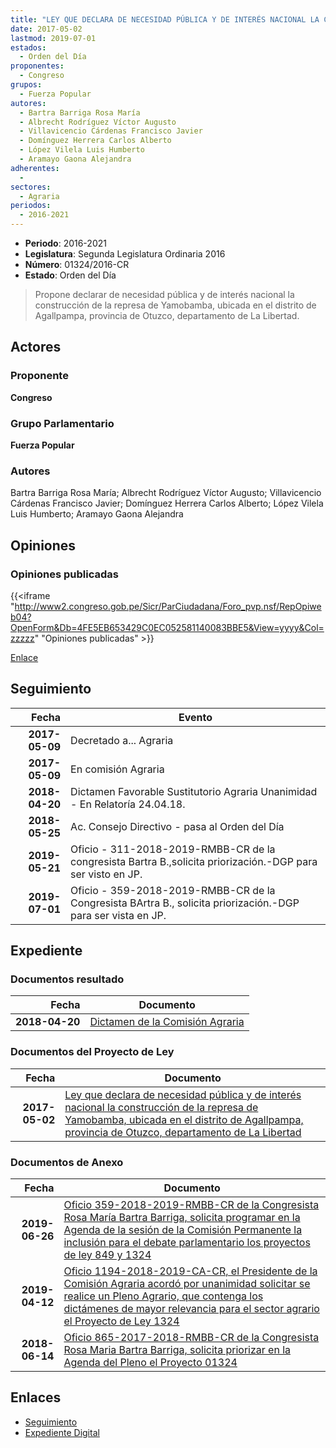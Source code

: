```yaml
---
title: "LEY QUE DECLARA DE NECESIDAD PÚBLICA Y DE INTERÉS NACIONAL LA CONSTRUCCIÓN DE LA REPRESA DE YAMOBAMBA, UBICADA EN EL DISTRITO DE AGALLPAMPA, PROVINCIA DE OTUZCO, DEPARTAMENTO DE LA LIBERTAD"
date: 2017-05-02
lastmod: 2019-07-01
estados: 
  - Orden del Día
proponentes: 
  - Congreso
grupos: 
  - Fuerza Popular
autores: 
  - Bartra Barriga Rosa María
  - Albrecht Rodríguez Víctor Augusto
  - Villavicencio Cárdenas Francisco Javier
  - Domínguez Herrera Carlos Alberto
  - López Vilela Luis Humberto
  - Aramayo Gaona Alejandra
adherentes: 
  - 
sectores: 
  - Agraria
periodos: 
  - 2016-2021
---
```


- **Periodo**: 2016-2021
- **Legislatura**: Segunda Legislatura Ordinaria 2016
- **Número**: 01324/2016-CR
- **Estado**: Orden del Día

> Propone declarar de necesidad pública y de interés nacional la construcción de la represa de Yamobamba, ubicada en el distrito de Agallpampa, provincia de Otuzco, departamento de La Libertad.


## Actores

### Proponente

**Congreso**

### Grupo Parlamentario

**Fuerza Popular**

### Autores

Bartra Barriga Rosa María; Albrecht Rodríguez Víctor Augusto; Villavicencio Cárdenas Francisco Javier; Domínguez Herrera Carlos Alberto; López Vilela Luis Humberto; Aramayo Gaona Alejandra


## Opiniones

### Opiniones publicadas

{{<iframe "http://www2.congreso.gob.pe/Sicr/ParCiudadana/Foro_pvp.nsf/RepOpiweb04?OpenForm&Db=4FE5EB653429C0EC052581140083BBE5&View=yyyy&Col=zzzzz" "Opiniones publicadas" >}}

[Enlace](http://www2.congreso.gob.pe/Sicr/ParCiudadana/Foro_pvp.nsf/RepOpiweb04?OpenForm&Db=4FE5EB653429C0EC052581140083BBE5&View=yyyy&Col=zzzzz)

## Seguimiento

| Fecha | Evento |
|------:|--------|
| **2017-05-09** | Decretado a... Agraria|
| **2017-05-09** | En comisión Agraria|
| **2018-04-20** | Dictamen Favorable Sustitutorio Agraria Unanimidad - En Relatoría 24.04.18.|
| **2018-05-25** | Ac. Consejo Directivo - pasa al Orden del Día|
| **2019-05-21** | Oficio - 311-2018-2019-RMBB-CR de la congresista Bartra B.,solicita priorización.-DGP para ser visto en JP.|
| **2019-07-01** | Oficio - 359-2018-2019-RMBB-CR de la Congresista BArtra B., solicita priorización.-DGP para ser vista en JP.|


## Expediente


### Documentos resultado

| Fecha | Documento |
|------:|--------|
| **2018-04-20** | [Dictamen de la Comisión Agraria](http://www.leyes.congreso.gob.pe/Documentos/2016_2021/Dictamenes/Proyectos_de_Ley/01324DC01MAY20180420_.pdf) |

### Documentos del Proyecto de Ley

| Fecha | Documento |
|------:|--------|
| **2017-05-02** | [Ley que declara de necesidad pública y de interés nacional la construcción de la represa de Yamobamba, ubicada en el distrito de Agallpampa, provincia de Otuzco, departamento de La Libertad](http://www.leyes.congreso.gob.pe/Documentos/2016_2021/Proyectos_de_Ley_y_de_Resoluciones_Legislativas/PL0132420170502.pdf) |

### Documentos de Anexo

| Fecha | Documento |
|------:|--------|
| **2019-06-26** | [Oficio 359-2018-2019-RMBB-CR de la Congresista Rosa María Bartra Barriga, solicita programar en la Agenda de la sesión de la Comisión Permanente la inclusión para el debate parlamentario los proyectos de ley 849 y 1324](http://www.leyes.congreso.gob.pe/Documentos/2016_2021/Oficios/Congresistas/OFICIO-359-2018-2019-RMBB-CR.pdf) |
| **2019-04-12** | [Oficio 1194-2018-2019-CA-CR, el Presidente de la Comisión Agraria acordó por unanimidad solicitar se realice un Pleno Agrario, que contenga los dictámenes de mayor relevancia para el sector agrario el Proyecto de Ley 1324](http://www.leyes.congreso.gob.pe/Documentos/2016_2021/Oficios/Comisiones_Ordinarias/OFICIO-1194-2018-2019-CA-CR.pdf) |
| **2018-06-14** | [Oficio 865-2017-2018-RMBB-CR de la Congresista Rosa Maria Bartra Barriga, solicita priorizar en la Agenda del Pleno el Proyecto 01324](http://www.leyes.congreso.gob.pe/Documentos/2016_2021/Oficios/Congresistas/OFICIO-865-2017-2018-RMBB-CR.pdf) |

## Enlaces 

- [Seguimiento](http://www2.congreso.gob.pe/Sicr/TraDocEstProc/CLProLey2016.nsf/f7fff46988ca05b1052578e100829cc7/5c88f175b48d94b405258114008065dd?OpenDocument)
- [Expediente Digital](http://www2.congreso.gob.pe/Sicr/TraDocEstProc/CLProLey2016.nsf/f7fff46988ca05b1052578e100829cc7/5c88f175b48d94b405258114008065dd?OpenDocument&Click=05257FB7005EB655.eb71d0cf91d8294e05256cdf006b5706/$Body/0.1C6C)
